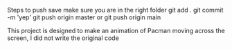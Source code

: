 Steps to push 
save
make sure you are in the right folder
git add . 
git commit -m 'yep'
git push origin master
or
git push origin main 


This project is designed to make an animation of Pacman moving across the screen, I did not write the original code
